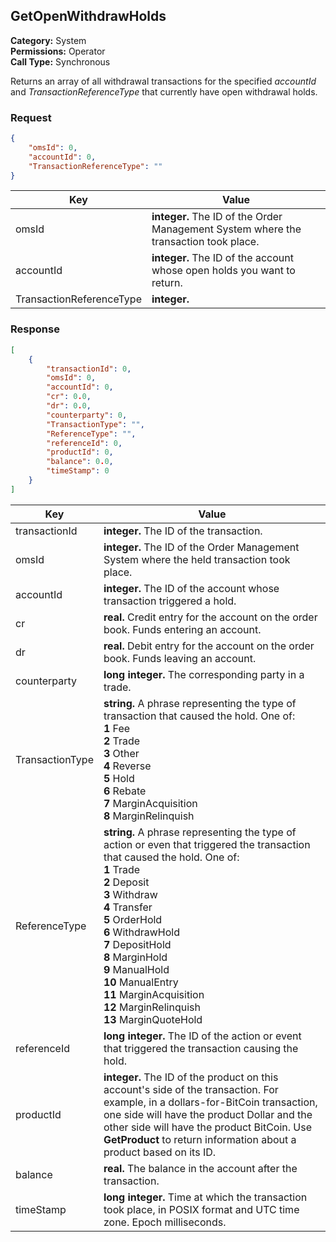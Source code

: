 ## GetOpenWithdrawHolds

**Category:** System<br />**Permissions:** Operator<br />**Call Type:** Synchronous

Returns an array of all withdrawal transactions for the specified *accountId* and *TransactionReferenceType* that currently have open withdrawal holds.

### Request

```json
{
    "omsId": 0,
    "accountId": 0,
    "TransactionReferenceType": ""
}
```

| Key                      | Value                                                        |
| ------------------------ | ------------------------------------------------------------ |
| omsId                    | **integer.** The ID of the Order Management System where the transaction took place. |
| accountId                | **integer.** The ID of the account whose open holds you want to return. |
| TransactionReferenceType | **integer.**                                                 |

### Response 

```json
[
    {
        "transactionId": 0,
        "omsId": 0,
        "accountId": 0,
        "cr": 0.0,
        "dr": 0.0,
        "counterparty": 0,
        "TransactionType": "",
        "ReferenceType": "",
        "referenceId": 0,
        "productId": 0,
        "balance": 0.0,
        "timeStamp": 0
    }
]
```

| Key             | Value                                                        |
| --------------- | ------------------------------------------------------------ |
| transactionId   | **integer.** The ID of the transaction.                      |
| omsId           | **integer.** The ID of the Order Management System where the held transaction took place. |
| accountId       | **integer.** The ID of the account whose transaction triggered a hold. |
| cr              | **real.** Credit entry for the account on the order book. Funds entering an account. |
| dr              | **real.** Debit entry for the account on the order book. Funds leaving an account. |
| counterparty    | **long integer.** The corresponding party in a trade.        |
| TransactionType | **string.** A phrase representing the type of transaction that caused the hold. One of:<br />**1** Fee<br />**2** Trade<br />**3** Other<br />**4** Reverse<br />**5** Hold<br />**6** Rebate<br />**7** MarginAcquisition<br />**8** MarginRelinquish |
| ReferenceType   | **string.** A phrase representing the type of action or even that triggered the transaction that caused the hold. One of:<br />**1** Trade<br />**2** Deposit<br />**3** Withdraw<br />**4** Transfer<br />**5** OrderHold<br />**6** WithdrawHold<br />**7** DepositHold<br />**8** MarginHold<br />**9** ManualHold<br />**10** ManualEntry<br />**11** MarginAcquisition<br />**12** MarginRelinquish<br />**13** MarginQuoteHold |
| referenceId     | **long integer.** The ID of the action or event that triggered the transaction causing the hold. |
| productId       | **integer.** The ID of the product on this account's side of the transaction. For example, in a dollars-for-BitCoin transaction, one side will have the product Dollar and the other side will have the product BitCoin. Use **GetProduct** to return information about a product based on its ID. |
| balance         | **real.** The balance in the account after the transaction.  |
| timeStamp       | **long integer.** Time at which the transaction took place, in POSIX format and UTC time zone. Epoch milliseconds. |



